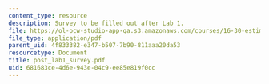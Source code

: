 ```yaml
---
content_type: resource
description: Survey to be filled out after Lab 1.
file: https://ol-ocw-studio-app-qa.s3.amazonaws.com/courses/16-30-estimation-and-control-of-aerospace-systems-spring-2004/681683ce4d6e943e04c9ee85e819f0cc_post_lab1_survey.pdf
file_type: application/pdf
parent_uid: 4f833382-e347-b507-7b90-811aaa20da53
resourcetype: Document
title: post_lab1_survey.pdf
uid: 681683ce-4d6e-943e-04c9-ee85e819f0cc
---
```

